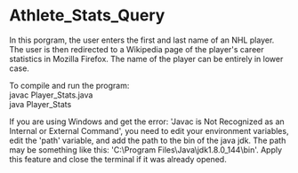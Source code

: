 # Athlete_Stats_Query

In this porgram, the user enters the first and last name of an NHL player. The user is then redirected to a Wikipedia
page of the player's career statistics in Mozilla Firefox. The name of the player can be entirely in lower case.

To compile and run the program:\
javac Player_Stats.java\
java Player_Stats

If you are using Windows and get the error: 'Javac is Not Recognized as an Internal or External Command',
you need to edit your environment variables, edit the 'path' variable, and add the path to the bin of the
java jdk. The path may be something like this: 'C:\Program Files\Java\jdk1.8.0_144\bin'. Apply this feature
and close the terminal if it was already opened.
